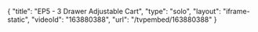 {
    "title": "EP5 - 3 Drawer Adjustable Cart",
    "type": "solo",
    "layout": "iframe-static",
    "videoId": "163880388",
    "url": "\/tvpembed\/163880388"
}
